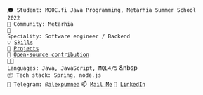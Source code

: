 <code>🎓 Student: MOOC.fi Java Programming, Metarhia Summer School 2022</code><br>
<code>👋 Community: Metarhia</code></br>
<code>👷 Speciality: Software engineer / Backend</code><br>
<code>💡 [Skills](SKILLS.md)</code><br>
<code>🧻 [Projects](PROJECTS.md)</code><br>
<code>👀 [Open-source contribution](CONTRIBUTION.md)</code><br>
<code>🧑‍💻 Languages: Java, JavaScript, MQL4/5</code> 
&nbsp  
<code>📦 Tech stack: Spring, node.js</code><br>
<code>💬 Telegram: [@alexpumnea](https://telegram.me/alexpumnea)</code>
<code>📫 [Mail Me](mailto:alexandr.pumnea@gmail.com)</code>
<code>📯 [LinkedIn](https://www.linkedin.com/in/alexandr-pumnea/)</code>
